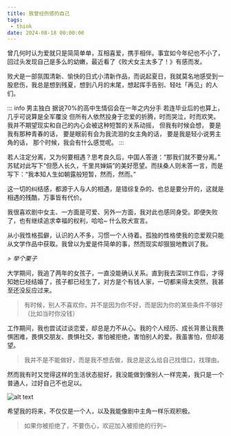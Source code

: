 ```yaml
---
title: 致曾经伤感的自己
tags:
 - think
date: 2024-08-18 00:00:00
---
```


曾几何时认为爱就只是简简单单，互相喜爱，携手相伴。事宜如今年纪也不小了，回过头发现自己是多么的幼嫩，最近看了《败犬女主太多了！》有感而发。

败犬是一部氛围清新、愉快的日式小清新作品，而说起夏日，我就莫名地感受到一股悲伤，我总是想到残夏，想到八月的末尾，想起挥手告别、轻吐「再见」的人们。

::: info 男主独白
据说70%的高中生情侣会在一年之内分手
若连毕业后的也算上，几乎可说算是全军覆没
但所有人依然投身于恋爱的折腾，时而哭泣，时而欢笑。
我并不期望现实和自己的内心会被这种短暂的关系动摇，
但我有时候会想，
要是我有那种青春的话，
要是眼前有会为我流泪的女主角的话，
要是我是轻小说男主角的话，
那个时候，我会有什么感觉呢。
:::

<!-- more -->

若人注定分离，又为何要相遇？思考良久后，中国人答道：“那我们就不要分离。” 苏轼对此写下“但愿人长久，千里共婵娟”的美好愿望。而扶桑人则未答一言，而是写下：“我本知人生如朝露般短暂，然而，然而。”

这一切的纠结感，都源于人与人的相遇，是错综复杂的、也总是要分开的，这就是相遇的残酷，万事皆有代价。

我很喜欢剧中女主、一方面是可爱、另外一方面，我对此也感同身受。即便失败了，也有继续追求幸福的权利，哈哈~ 什么败犬宣言。

从小我性格孤僻，认识的人不多，习惯一个人待着。孤独的性格使我的恋爱观只能从文学作品中获取。我曾以为爱是件简单的事，然而现实却狠狠地教训了我。

*> 举个栗子*

大学期间，我追了两年的女孩子，一直没能确认关系。直到我去深圳工作后，才得知她已经结婚了，孩子都已经生了，对方是个有钱人家，一切都来得太突然，我甚至还没反应过来。

> 有时候，别人不喜欢你，并不是因为你不好，而是因为你的某些条件不够好（比如当时你没钱）

工作期间，我也尝试过谈恋爱，却总是力不从心。我的个人经历、成长背景让我畏惧困难，畏惧交朋友、畏惧社交，害怕被拒绝，害怕别人的爱。我虽害怕，但却渴望。

> 我并不是不能做好，而是我不想去做，我总是这么给自己找借口，找理由。

然而我有时又觉得这样的生活状态挺好，我没能做到像别人一样完美，我只是一个普通人，过好自己不也足以。

![alt text](https://picx.zhimg.com/80/v2-dd4a4875a327eb7060bc1ab19f27839c_1440w.webp?source=1def8aca)

希望我的将来，不仅仅是一个人，以及我能像剧中主角一样乐观积极。

> 如果你被拒绝了，不要伤心，欢迎加入被拒绝的行列~